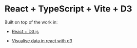 # React + TypeScript + Vite + D3

Built on top of the work in:

- [React + D3.js](https://2019.wattenberger.com/blog/react-and-d3)

- [Visualise data in react with d3](https://github.com/indepth-dev/community/blob/main/files/en-us/tutorials/react/visualize-data-in-react-with-d3.md)
